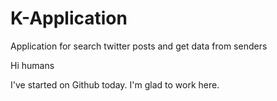 # K-Application
Application for search twitter posts and get data from senders

Hi humans

I've started on Github today.
I'm glad to work here.
